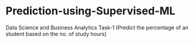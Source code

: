 # Prediction-using-Supervised-ML
Data Science and Business Analytics Task-1 (Predict the percentage of an student based on the no. of study hours)
